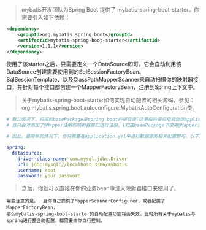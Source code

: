 >mybatis开发团队为Spring Boot 提供了 mybatis-spring-boot-starter。你需要引入如下依赖： 

```xml
<dependency>
    <groupId>org.mybatis.spring.boot</groupId>
    <artifactId>mybatis-spring-boot-starter</artifactId>
    <version>1.1.1</version>
</dependency>
```

使用了该starter之后，只需要定义一个DataSource即可，它会自动利用该DataSource创建需要使用到的SqlSessionFactoryBean、SqlSessionTemplate、以及ClassPathMapperScanner来自动扫描你的映射器接口，并针对每个接口都创建一个MapperFactoryBean，注册到Spring上下文中。

>关于mybatis-spring-boot-starter如何实现自动配置的相关源码，参见：org.mybatis.spring.boot.autoconfigure.MybatisAutoConfiguration类。

```yml
# 默认情况下，扫描的basePackage是spring boot的根目录(这里指的是应用启动类Application.java类所在的目录)，
# 且只会对添加了@Mapper注解的映射器接口进行注册。(扫描basePackage下使用@Mapper注解的接口)

# 因此，最简单的情况下，你只需要在application.yml中进行数据源的相关配置即可，以下配置依赖于spring-boot-starter-jdbc： 

spring:
  datasource:
    driver-class-name: com.mysql.jdbc.Driver
    url: jdbc:mysql://localhost:3306/mybatis
    username: root
    password: your password
```

>之后，你就可以直接在你的业务bean中注入映射器接口来使用了。

    需要注意的是，一旦你自己提供了MapperScannerConfigurer，或者配置了MapperFactoryBean，
    那么mybatis-spring-boot-starter的自动配置功能将会失效。此时所有关于mybatis与spring进行整合的配置，都需要由你自行控制。 